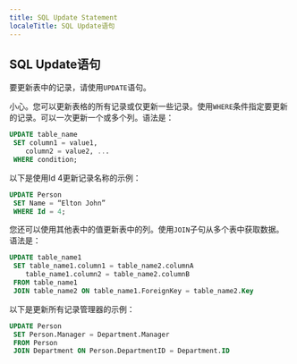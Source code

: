 ```yaml
---
title: SQL Update Statement
localeTitle: SQL Update语句
---
```

## SQL Update语句

要更新表中的记录，请使用`UPDATE`语句。

小心。您可以更新表格的所有记录或仅更新一些记录。使用`WHERE`条件指定要更新的记录。可以一次更新一个或多个列。语法是：

```sql
UPDATE table_name 
 SET column1 = value1, 
    column2 = value2, ... 
 WHERE condition; 
```

以下是使用Id 4更新记录名称的示例：

```sql
UPDATE Person 
 SET Name = “Elton John” 
 WHERE Id = 4; 
```

您还可以使用其他表中的值更新表中的列。使用`JOIN`子句从多个表中获取数据。语法是：

```sql
UPDATE table_name1 
 SET table_name1.column1 = table_name2.columnA 
    table_name1.column2 = table_name2.columnB 
 FROM table_name1 
 JOIN table_name2 ON table_name1.ForeignKey = table_name2.Key 
```

以下是更新所有记录管理器的示例：

```sql
UPDATE Person 
 SET Person.Manager = Department.Manager 
 FROM Person 
 JOIN Department ON Person.DepartmentID = Department.ID 

```